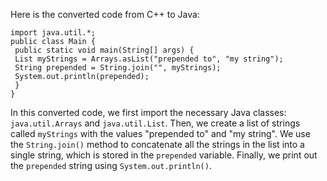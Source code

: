 Here is the converted code from C++ to Java:
```
import java.util.*;
public class Main {
 public static void main(String[] args) {
 List myStrings = Arrays.asList("prepended to", "my string");
 String prepended = String.join("", myStrings);
 System.out.println(prepended);
 }
}
``` 
In this converted code, we first import the necessary Java classes: `java.util.Arrays` and `java.util.List`. Then, we create a list of strings called `myStrings` with the values "prepended to" and "my string". We use the `String.join()` method to concatenate all the strings in the list into a single string, which is stored in the `prepended` variable. Finally, we print out the `prepended` string using `System.out.println()`.

